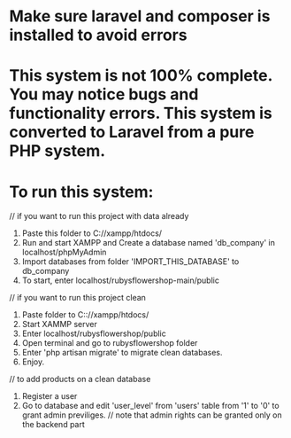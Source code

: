 # Make sure laravel and composer is installed to avoid errors
# This system is not 100% complete. You may notice bugs and functionality errors. This system is converted to Laravel from a pure PHP system.



# To run this system:

// if you want to run this project with data already
1. Paste this folder to C://xampp/htdocs/
2. Run and start XAMPP and Create a database named 'db_company' in localhost/phpMyAdmin
3. Import databases from folder 'IMPORT_THIS_DATABASE' to db_company
4. To start, enter localhost/rubysflowershop-main/public



// if you want to run this project clean
1. Paste folder to C:://xampp/htdocs/
2. Start XAMMP server
3. Enter localhost/rubysflowershop/public
4. Open terminal and go to rubysflowershop folder
5. Enter 'php artisan migrate' to migrate clean databases.
6. Enjoy.



// to add products on a clean database
1. Register a user
2. Go to database and edit 'user_level' from 'users' table from '1' to '0' to grant admin previliges.
// note that admin rights can be granted only on the backend part
